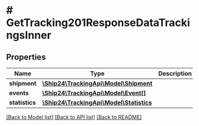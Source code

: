 # # GetTracking201ResponseDataTrackingsInner

## Properties

Name | Type | Description | Notes
------------ | ------------- | ------------- | -------------
**shipment** | [**\Ship24\TrackingApi\Model\Shipment**](Shipment.md) |  | [optional]
**events** | [**\Ship24\TrackingApi\Model\Event[]**](Event.md) |  | [optional]
**statistics** | [**\Ship24\TrackingApi\Model\Statistics**](Statistics.md) |  | [optional]

[[Back to Model list]](../../README.md#models) [[Back to API list]](../../README.md#endpoints) [[Back to README]](../../README.md)
